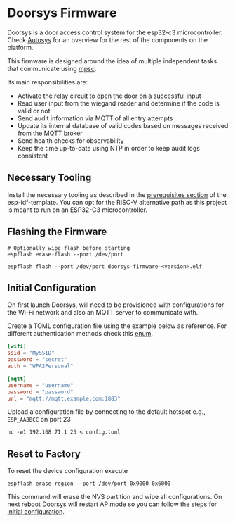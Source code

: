 <!-- vim: set tw=80: -->

# Doorsys Firmware

Doorsys is a door access control system for the esp32-c3 microcontroller. Check
[Autosys](https://github.com/fabiojmendes/autosys) for an overview for the rest
of the components on the platform.

This firmware is designed around the idea of multiple independent tasks that
communicate using [mpsc](https://doc.rust-lang.org/std/sync/mpsc/index.html).

Its main responsibilities are:

- Activate the relay circuit to open the door on a successful input
- Read user input from the wiegand reader and determine if the code is valid or
  not
- Send audit information via MQTT of all entry attempts
- Update its internal database of valid codes based on messages received from
  the MQTT broker
- Send health checks for observability
- Keep the time up-to-date using NTP in order to keep audit logs consistent

## Necessary Tooling

Install the necessary tooling as described in the
[prerequisites section](https://github.com/esp-rs/esp-idf-template#prerequisites)
of the esp-idf-template. You can opt for the RISC-V alternative path as this
project is meant to run on an ESP32-C3 microcontroller.

## Flashing the Firmware

```shell
# Optionally wipe flash before starting
espflash erase-flash --port /dev/port

espflash flash --port /dev/port doorsys-firmware-<version>.elf
```

## Initial Configuration

On first launch Doorsys, will need to be provisioned with configurations for the
Wi-Fi network and also an MQTT server to communicate with.

Create a TOML configuration file using the example below as reference. For
different authentication methods check this
[enum](https://github.com/esp-rs/embedded-svc/blob/d4d86fcbc69f8a0a41b9ad735824c6ce22b1febe/src/wifi.rs#L28).

```toml
[wifi]
ssid = "MySSID"
password = "secret"
auth = "WPA2Personal"

[mqtt]
username = "username"
password = "password"
url = "mqtt://mqtt.example.com:1883"
```

Upload a configuration file by connecting to the default hotspot e.g.,
`ESP_AABBCC` on port 23

```shell
nc -w1 192.168.71.1 23 < config.toml
```

## Reset to Factory

To reset the device configuration execute

```shell
espflash erase-region --port /dev/port 0x9000 0x6000
```

This command will erase the NVS partition and wipe all configurations. On next
reboot Doorsys will restart AP mode so you can follow the steps for
[initial configuration](#initial-configuration).
